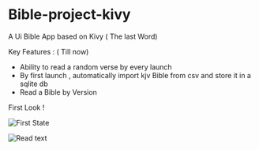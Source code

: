 # Bible-project-kivy
A Ui Bible App based on Kivy ( The last Word)

Key Features : ( Till now)

* Ability to read a random verse by every launch
* By first launch , automatically import kjv Bible from csv and store it in a sqlite db
* Read a Bible by Version

First Look !

![First State](https://user-images.githubusercontent.com/44752497/151626888-55d3cab6-893d-4cf1-b17a-50ed65a2da47.png)


![Read  text](https://user-images.githubusercontent.com/44752497/151959353-b0fec7f6-8c2d-4094-b499-b430d7a446f1.png)
